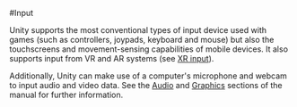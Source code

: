 #Input

Unity supports the most conventional types of input device used with games (such as controllers, joypads, keyboard and mouse) but also the touchscreens and movement-sensing capabilities of mobile devices. It also supports input from VR and AR systems (see [XR input](xr_input)).

Additionally, Unity can make use of a computer's microphone and webcam to input audio and video data. See the [Audio](Audio) and [Graphics](Graphics) sections of the manual for further information. 